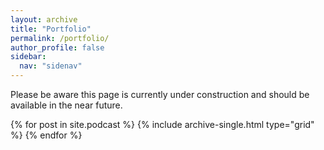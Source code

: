 ```yaml
---
layout: archive
title: "Portfolio"
permalink: /portfolio/
author_profile: false
sidebar:
  nav: "sidenav"
---
```



<p>Please be aware this page is currently under construction and should be available in the near future.</p>  
  {% for post in site.podcast %}
    {% include archive-single.html type="grid" %}
  {% endfor %} 
</div>
